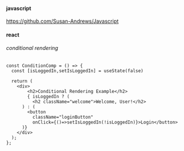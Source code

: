 #### javascript
https://github.com/Susan-Andrews/Javascript  
#### react 
###### conditional rendering 

```
const ConditionComp = () => {
  const [isLoggedIn,setIsLoggedIn] = useState(false)

  return (
    <div>
        <h2>Conditional Rendering Example</h2>
        { isLoggedIn ? (
          <h2 className="welcome">Welcome, User!</h2>
      ) : (
        <button 
          className="loginButton"
          onClick={()=>setIsLoggedIn(!isLoggedIn)}>Login</button>
      )}
    </div>
  );
};
```
